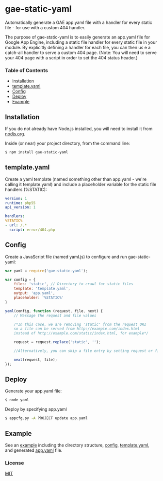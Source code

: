 # gae-static-yaml

Automatically generate a GAE app.yaml file with a handler for every static file - for use with a custom 404 handler.

The purpose of gae-static-yaml is to easily generate an app.yaml file for Google App Engine, including a static file handler for every static file in your module. By explicitly defining a handler for each file, you can then us e a catch-all handler to serve a custom 404 page. (Note: You will need to serve your 404 page with a script in order to set the 404 status header.)

### Table of Contents
 * [Installation](#installation)
 * [template.yaml](#template-yaml)
 * [Config](#config)
 * [Deploy](#deploy)
 * [Example](#example)

## Installation
If you do not already have Node.js installed, you will need to install it from [nodjs.org](http://www.nodejs.org/).

Inside (or near) your project directory, from the command line:
```bash
$ npm install gae-static-yaml
```

## template.yaml
Create a yaml template (named something other than app.yaml - we're calling it template.yaml) and include a placeholder variable for the static file handlers (%STATIC):
```yaml
version: 1
runtime: php55
api_version: 1

handlers:
%STATIC%
- url: /.*
  script: error/404.php
```

## Config
Create a JavaScript file (named yaml.js) to configure and run gae-static-yaml:
```js
var yaml = require('gae-static-yaml');

var config = {
	files: 'static', // Directory to crawl for static files
	template: 'template.yaml',
	output: 'app.yaml',
	placeholder: '%STATIC%'
}

yaml(config, function (request, file, next) {
	// Massage the request and file values

	/*In this case, we are removing 'static' from the request URI
	so a file can be served from http://example.com/index.html
	instead of http://example.com/static/index.html, for example*/

	request = request.replace('static', '');

	//Alternatively, you can skip a file entry by setting request or file to '';

	next(request, file);
});
```

## Deploy
Generate your app.yaml file:
```bash
$ node yaml
```

Deploy by specifying app.yaml
```bash
$ appcfg.py -A PROJECT update app.yaml
```

## Example
See an [example](example) including the directory structure, [config](example/yaml.js), [template.yaml](example/template.yaml), and generated [app.yaml](example/app.yaml) file.

### License
[MIT](LICENSE)